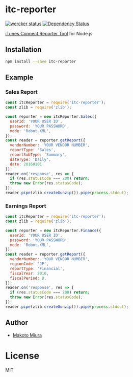 # itc-reporter

[![wercker status](https://app.wercker.com/status/fa4c22199d5528618ca299e534c511d5/s/master "wercker status")](https://app.wercker.com/project/byKey/fa4c22199d5528618ca299e534c511d5)
[![Dependency Status](https://gemnasium.com/badges/github.com/smarteducationltd/itc-reporter.svg)](https://gemnasium.com/github.com/smarteducationltd/itc-reporter)

[iTunes Connect Reporter Tool](http://help.apple.com/itc/appsreporterguide/) for Node.js

## Installation

```sh
npm install --save itc-reporter
```

## Example

### Sales Report

```js
const itcReporter = require('itc-reporter');
const zlib = require('zlib');

const reporter = new itcReporter.Sales({
  userId: 'YOUR USER ID',
  password: 'YOUR PASSWORD',
  mode: 'Robot.XML',
});
const reader = reporter.getReport({
  vendorNumber: 'YOUR VENDOR NUMBER',
  reportType: 'Sales',
  reportSubType: 'Summary',
  dateType: 'Daily',
  date: 20160101
});
reader.on('response', res => {
  if (res.statusCode === 200) return;
  throw new Error(res.statusCode);
});
reader.pipe(zlib.createGunzip()).pipe(process.stdout);
```

### Earnings Report

```js
const itcReporter = require('itc-reporter');
const zlib = require('zlib');

const reporter = new itcReporter.Finance({
  userId: 'YOUR USER ID',
  password: 'YOUR PASSWORD',
  mode: 'Robot.XML',
});
const reader = reporter.getReport({
  vendorNumber: 'YOUR VENDOR NUMBER',
  regionCode: 'JP',
  reportType: 'Financial',
  fiscalYear: 2016,
  fiscalPeriod: 8,
});
reader.on('response', res => {
  if (res.statusCode === 200) return;
  throw new Error(res.statusCode);
});
reader.pipe(zlib.createGunzip()).pipe(process.stdout);
```

## Author

  - [Makoto Miura](https://github.com/nanolia)

# License

  MIT
